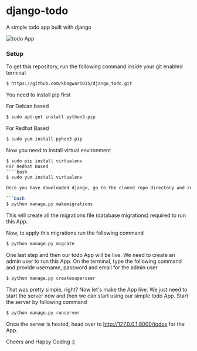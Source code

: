 # django-todo
A simple todo app built with django

![todo App](https://raw.githubusercontent.com/shreys7/kbagwari035/develop/staticfiles/todoApp.png)
### Setup
To get this repository, run the following command inside your git enabled terminal
```bash
$ https://github.com/kbagwari035/django_todo.git
```
You need to install pip first

For Debian based
```bash
$ sudo apt-get install python3-pip
```
For Redhat Based
```bash
$ sudo yum install pyhon3-pip
```
Now you need to install virtual environment
```bash
$ sudo pip install virtualenv
For Redhat Based
````bash
$ sudo yum install virtualenv

Once you have downloaded django, go to the cloned repo directory and run the following command

```bash
$ python manage.py makemigrations
```

This will create all the migrations file (database migrations) required to run this App.

Now, to apply this migrations run the following command
```bash
$ python manage.py migrate
```

One last step and then our todo App will be live. We need to create an admin user to run this App. On the terminal, type the following command and provide username, password and email for the admin user
```bash
$ python manage.py createsuperuser
```

That was pretty simple, right? Now let's make the App live. We just need to start the server now and then we can start using our simple todo App. Start the server by following command

```bash
$ python manage.py runserver
```

Once the server is hosted, head over to http://127.0.0.1:8000/todos for the App.

Cheers and Happy Coding :)
